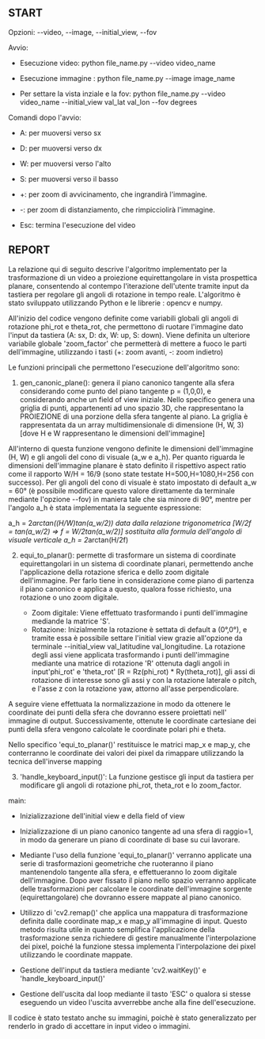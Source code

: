 ## START
Opzioni: --video, --image, --initial_view, --fov

Avvio:
- Esecuzione video: python file_name.py --video video_name
- Esecuzione immagine : python file_name.py --image image_name

- Per settare la vista inziale e la fov: python file_name.py --video video_name --initial_view val_lat val_lon --fov degrees

Comandi dopo l'avvio:
- A: per muoversi verso sx
- D: per muoversi verso dx
- W: per muoversi verso l'alto
- S: per muoversi verso il basso

- +: per zoom di avvicinamento, che ingrandirà l'immagine.
- -: per zoom di distanziamento, che rimpicciolirà l'immagine.

- Esc: termina l'esecuzione del video

## REPORT

La relazione qui di seguito descrive l'algoritmo implementato per la trasformazione di un video a proiezione equirettangolare in vista prospettica planare, consentendo al contempo l'iterazione dell'utente tramite input da tastiera per regolare gli angoli di rotazione in tempo reale. L'algoritmo è stato sviluppato utilizzando Python e le librerie : opencv e numpy.

All'inizio del codice vengono definite come variabili globali gli angoli di rotazione phi_rot e theta_rot, che permettono di ruotare l'immagine dato l'input da tastiera (A: sx, D: dx, W: up, S: down).
Viene definita un ulteriore variabile globale 'zoom_factor' che permetterà di mettere a fuoco le parti dell'immagine, utilizzando i tasti (+: zoom avanti, -: zoom indietro)

Le funzioni principali che permettono l'esecuzione dell'algoritmo sono:

1. gen_canonic_plane(): 
genera il piano canonico tangente alla sfera considerando come punto del piano tangente p = (1,0,0), e considerando anche un field of view iniziale.
Nello specifico genera una griglia di punti, appartenenti ad uno spazio 3D, che rappresentano la PROIEZIONE di una porzione della sfera tangente al piano. La griglia è rappresentata da un array multidimensionale di dimensione (H, W, 3) [dove H e W rappresentano le dimensioni dell'immagine]

All'interno di questa funzione vengono definite le dimensioni dell'immagine (H, W) e gli angoli del cono di visuale (a_w e a_h). Per quanto riguarda le dimensioni dell'immagine planare è stato definito il rispettivo aspect ratio come il rapporto W/H = 16/9 (sono state testate H=500,H=1080,H=256 con successo). Per gli angoli del cono di visuale è stato impostato di default a_w = 60° (è possibile modificare questo valore direttamente da terminale mediante l'opzione --fov) in maniera tale che sia minore di 90°, mentre per l'angolo a_h è stata implementata la seguente espressione:

a_h = 2*arctan((H/W)*tan(a_w/2)) data dalla relazione trigonometrica [W/2f = tan(a_w/2) => f = W/2*tan(a_w/2)] sostituita alla formula dell'angolo di visuale verticale a_h = 2*arctan(H/2f)

2. equi_to_planar():
permette di trasformare un sistema di coordinate equirettangolari in un sistema di coordinate planari, permettendo anche l'applicazione della rotazione sferica e dello zoom digitale dell'immagine.
Per farlo tiene in considerazione come piano di partenza il piano canonico e applica a questo, qualora fosse richiesto, una rotazione o uno zoom digitale.

	- Zoom digitale: Viene effettuato trasformando i punti dell'immagine mediande la matrice 'S'.
	- Rotazione: Inizialmente la rotazione è settata di default a (0°,0°), e tramite essa è possibile settare l'initial view grazie all'opzione da terminale --initial_view val_latitudine val_longitudine. La rotazione degli assi viene applicata trasformando i punti dell'immagine mediante una matrice di rotazione 'R' ottenuta dagli angoli in input'phi_rot' e 'theta_rot' [R = Rz(phi_rot) * Ry(theta_rot)], gli assi di rotazione di interesse sono gli assi y con la rotazione laterale o pitch, e l'asse z con la rotazione yaw, attorno all'asse perpendicolare. 
	
A seguire viene effettuata la normalizzazione in modo da ottenere le coordinate dei punti della sfera che dovranno essere proiettati nell' immagine di output. Successivamente, ottenute le coordinate cartesiane dei punti della sfera vengono calcolate le coordinate polari phi e theta.

Nello specifico 'equi_to_planar()' restituisce le matrici map_x e map_y, che conterranno le coordinate dei valori dei pixel da rimappare utilizzando la tecnica dell'inverse mapping

3. 'handle_keyboard_input()':
La funzione gestisce gli input da tastiera per modificare gli angoli di rotazione phi_rot, theta_rot e lo zoom_factor. 


main:
- Inizializzazione dell'initial view e della field of view

- Inizializzazione di un piano canonico tangente ad una sfera di raggio=1, in modo da generare un piano di coordinate di base su cui lavorare.

- Mediante l'uso della funzione 'equi_to_planar()' verranno applicate una serie di trasformazioni geometriche che ruoteranno il piano mantenendolo tangente alla sfera, e effettueranno lo zoom digitale dell'immagine. Dopo aver fissato il piano nello spazio verranno applicate delle trasformazioni per calcolare le coordinate dell'immagine sorgente (equirettangolare) che dovranno essere mappate al piano canonico.

- Utilizzo di 'cv2.remap()' che applica una mappatura di trasformazione definita dalle coordinate map_x e map_y all'immagine di input. Questo metodo risulta utile in quanto semplifica l'applicazione della trasformazione senza richiedere di gestire manualmente l'interpolazione dei pixel, poiché la funzione stessa implementa l'interpolazione dei pixel utilizzando le coordinate mappate.

- Gestione dell'input da tastiera mediante 'cv2.waitKey()' e 'handle_keyboard_input()'

- Gestione dell'uscita dal loop mediante il tasto 'ESC' o qualora si stesse eseguendo un video l'uscita avverrebbe anche alla fine dell'esecuzione.


Il codice è stato testato anche su immagini, poichè è stato generalizzato per renderlo in grado di accettare in input video o immagini.

